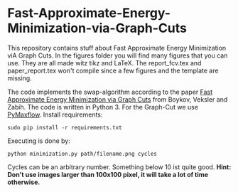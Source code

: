 # Fast-Approximate-Energy-Minimization-via-Graph-Cuts

This repository contains stuff about Fast Approximate Energy Minimization viA Graph Cuts.
In the figures folder you will find many figures that you can use. They are all made witz tikz and LaTeX.
The report_fcv.tex and paper_report.tex won't compile since a few figures and the template are missing.

The code implements the swap-algorithm according to the paper [Fast Approximate Energy Minimization via Graph Cuts](https://dl.acm.org/citation.cfm?id=505473) from Boykov, Veksler and Zabih.
The code is written in Python 3.
For the Graph-Cut we use [PyMaxflow](https://github.com/pmneila/PyMaxflow). 
Install requirements:

    sudo pip install -r requirements.txt

Executing is done by:

    python minimization.py path/filename.png cycles

Cycles can be an arbitrary number. Something below 10 ist quite good.
**Hint: Don't use images larger than 100x100 pixel, it will take a lot of time otherwise.**
